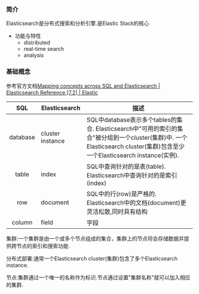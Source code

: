 ### 简介

Elasticsearch是分布式搜索和分析引擎.是Elastic Stack的核心

* 功能与特性
  * distributed
  * real-time search
  * analysis

### 基础概念

参考官方文档[Mapping concepts across SQL and Elasticsearch | Elasticsearch Reference [7.2] | Elastic](https://www.elastic.co/guide/en/elasticsearch/reference/current/_mapping_concepts_across_sql_and_elasticsearch.html#_mapping_concepts_across_sql_and_elasticsearch)

|SQL|Elasticsearch|描述|
|:-------------:|--|-----|
|database|cluster instance|SQL中database表示多个tables的集合. Elasticsearch中"可用的索引的集合"被分组到一个cluster(集群)中. 一个Elasticsearch cluster(集群)包含至少一个Elasticsearch instance(实例).|
|table|index|SQL中查询针对的是表(table). Elasticsearch中查询针对的是索引(index)|
|row|document|SQL中的行(row)是严格的. Elasticsearch中的文档(document)更灵活松散,同时具有结构|
|column|field|字段|


集群:一个集群是由一个或多个节点组成的集合，集群上的节点将会存储数据并提供跨节点的索引和搜索功能.

分布式部署:通常一个Elasticsearch cluster(集群)包含了多个Elasticsearch instance.

节点:集群通过一个唯一的名称作为标识.节点通过设置"集群名称"就可以加入相应的集群.
